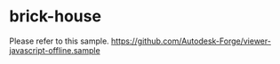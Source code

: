 # brick-house

Please refer to this sample.
https://github.com/Autodesk-Forge/viewer-javascript-offline.sample
